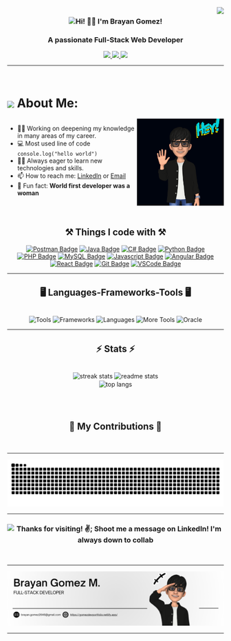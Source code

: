 <img align="right" src="https://visitor-badge.laobi.icu/badge?page_id=BrianGomezM.BrianGomezM" />
<h3 style="text-align: center;">
    <img src="https://readme-typing-svg.herokuapp.com/?font=Righteous&size=30&vCenter=true&width=500&height=70&duration=4000&lines=¡Hi!+👨‍💻;+I'm+Brayan+Gomez!;&color=ffffff" alt="Hi! 👨‍💻 I'm Brayan Gomez!" />
</h3>
<h3 align="center">A passionate Full-Stack Web Developer</h3>

<div align="center">
  <a href="mailto:brayan.gomez2646@gmail.com">
    <img src="https://img.shields.io/badge/Gmail-333333?style=for-the-badge&logo=gmail&logoColor=red" />
  </a>
  <a href="https://www.linkedin.com/in/brayangomezm/" target="_blank">
    <img src="https://img.shields.io/badge/LinkedIn-0077B5?style=for-the-badge&logo=linkedin&logoColor=white" target="_blank" />
  </a>
  <a href="https://gomezdevportfolio.netlify.app/" target="_blank">
    <img src="https://img.shields.io/badge/Portfolio-FF5722?style=for-the-badge&logo=todoist&logoColor=white" target="_blank" />
  </a>
</div>

<hr/>



<br/>

<h1><img align="center" src="https://emojis.slackmojis.com/emojis/images/1584726375/8272/blob-cool.gif?1584726375" width="28" />  About Me:</h1>

<div style="overflow: auto;">
  <div style="float: left; width: 60%;">
    <ul>
      <li>💪🏻 Working on deepening my knowledge in many areas of my career.</li>
      <li>💻 Most used line of code <code>console.log("hello world")</code></li>
      <li>👨‍💻 Always eager to learn new technologies and skills.</li>
      <li>📫 How to reach me: <a href="https://www.linkedin.com/in/brayangomezm">LinkedIn</a> or <a href="mailto:brayan.gomez2646@gmail.com">Email</a></li>
      <li>🐶 Fun fact: <strong>World first developer was a woman</strong></li>
    </ul>
  </div>

  <div style="float: right; width: 40%; text-align: center;">
    <img alt="Coding" style="max-width: 100%;" src="hi2.gif">
  </div>
</div>


<br>
<div align="center">
  <h2 align="center">⚒️ Things I code with ⚒️</h2>

<a href="#"><img src="https://img.shields.io/badge/Postman-FF6C37?style=for-the-badge&logo=postman&logoColor=white" alt="Postman Badge" /></a>
<a href="#"><img src="https://img.shields.io/badge/Java-007396?style=for-the-badge&logo=java&logoColor=white" alt="Java Badge" /></a>
<a href="#"><img src="https://img.shields.io/badge/C%23-239120?style=for-the-badge&logo=c-sharp&logoColor=white" alt="C# Badge" /></a>
<a href="#"><img src="https://img.shields.io/badge/Python-3776AB?style=for-the-badge&logo=python&logoColor=white" alt="Python Badge" /></a>
<a href="#"><img src="https://img.shields.io/badge/PHP-777BB4?style=for-the-badge&logo=php&logoColor=white" alt="PHP Badge" /></a>
<a href="#"><img src="https://img.shields.io/badge/MySQL-4479A1?style=for-the-badge&logo=mysql&logoColor=white" alt="MySQL Badge" /></a>
<a href="#"><img src="https://img.shields.io/badge/Javascript-F7DF1E?style=for-the-badge&logo=javascript&logoColor=black" alt="Javascript Badge" /></a>
<a href="#"><img src="https://img.shields.io/badge/Angular-DD0031?style=for-the-badge&logo=angular&logoColor=white" alt="Angular Badge" /></a>
<a href="#"><img src="https://img.shields.io/badge/React-61DAFB?style=for-the-badge&logo=react&logoColor=black" alt="React Badge" /></a>
<a href="#"><img src="https://img.shields.io/badge/Git-F05032?style=for-the-badge&logo=git&logoColor=white" alt="Git Badge" /></a>
<a href="#"><img src="https://img.shields.io/badge/Visual_Studio_Code-0078D4?style=for-the-badge&logo=visual-studio-code&logoColor=white" alt="VSCode Badge" /></a>

</div>

<hr />

<h2 align="center">🖥️ Languages-Frameworks-Tools 🖥️</h2>
<br/>

<div align="center">
  <img src="https://skillicons.dev/icons?i=blender,git,github,postman,figma,vercel,discord,vscode,windows" alt="Tools" />
  <img src="https://skillicons.dev/icons?i=androidstudio,eclipse,angular,react,bootstrap,mui,html,css,tailwind,threejs,unity" alt="Frameworks" />
  <img src="https://skillicons.dev/icons?i=python,fastapi,flask,javascript,typescript,docker,kubernetes,express,firebase,java,nodejs,mysql,kotlin,swift" alt="Languages" />
  <img src="https://skillicons.dev/icons?i=c,cs,cpp,go,php,powershell,r,aws,azure,netlify,gcp,heroku,dotnet,django,fastapi,flask,flutter,npm,laravel,jquery,vue,nginx,mongodb,sqlite,postgres,illustrator,photoshop,githubactions,arduino,wordpress" alt="More Tools" />
  <img src="https://img.shields.io/badge/Oracle-F80000?style=flat-square&logo=oracle&logoColor=white" alt="Oracle" />
</div>

<hr />

<h2 align="center">⚡ Stats ⚡</h2>
<br>
<div align="center">
  <img width="390" src="https://github-readme-streak-stats-salesp07.vercel.app/?user=BrianGomezM&count_private=true&theme=react&border_radius=10" alt="streak stats"/>
  <img width="390" src="https://github-readme-stats-salesp07.vercel.app/api?username=BrianGomezM&count_private=true&show_icons=true&theme=react&rank_icon=github&border_radius=10" alt="readme stats" />
  <br/>
  <img width="325" align="center" src="https://github-readme-stats-salesp07.vercel.app/api/top-langs/?username=BrianGomezM&hide=HTML&langs_count=8&layout=compact&theme=react&border_radius=10&size_weight=0.5&count_weight=0.5&exclude_repo=github-readme-stats" alt="top langs" />
</div>

<br/><br/>

<h2 align="center">🤖 My Contributions 🤖</h2>
<br>
<hr/>
<div align="center">
  <img src="github-contribution-grid-snake.svg" alt="contribution graph" />
</div>
<hr/>

<h3 style="text-align: center;">
  <img src="https://readme-typing-svg.herokuapp.com/?font=Righteous&size=30&vCenter=true&width=500&height=70&duration=4000&lines=Thanks+for+visiting!+✌️;+Shoot+me+a+message+on+Linkedin!;I'm+always+down+to+collab&color=ffffff" alt="Thanks for visiting! ✌️; Shoot me a message on LinkedIn! I'm always down to collab" />
</h3>

<br/>
<hr/>

<img src="banner.png" alt="Banner" />

<hr />
